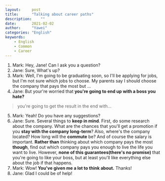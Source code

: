 ```yaml
---
layout:		post
title:		"Talking about career paths"
description:	""
date:		2021-02-02
author:		"Yawei"
categories: "English"
keywords:
    - English
    - Common
    - Career
---
```


1. Mark: Hey, Jane! Can I ask you a question?
2. Jane: Sure, What's up?
3. Mark: Well, I'm going to be graduating soon, so I'll be applying for jobs, but I'm not sure which jobs to choose. My parents say I should choose the company that pays the most but ...
4. Jane: But your're worried that **you're going to end up with a boss you hate?**
> you're going to get the result in the end with...
5. Mark: Yeah! Do you have any suggestions?
6. Jane: Sure. Several things to **keep in mind**. First, do some research about the company. What are the chances that you'll get a promotion if you **stay with the company long-term**? Also, where's the company located? How long will the **commute** be? And of course the salary is important. **Rather than** thinking about which company pays the most **though**, find out which company pays you enough to live the life you want to live. However, **none of this guarantees(there's no promise)** that you're going to like your boss, but at least you'll like everything else about the job if that happens.
7. Mark: Wow! **You've given me a lot to think about.** Thanks!
8. Jane: Glad I could be of help!